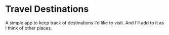 # Travel Destinations

A simple app to keep track of destinations I'd like to visit. And I'll add to it as I think of other places.

